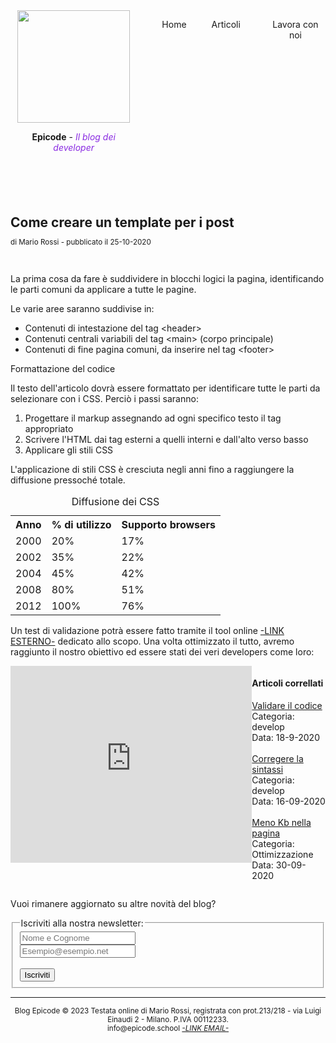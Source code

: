 <!DOCTYPE html>
<html lang="en">
<head>
    <meta charset="UTF-8">
    <meta name="viewport" content="width=device-width, initial-scale=1.0">
    <title>Sviluppo di una pagina web - Blog Epicode</title>
</head>
<body>
    <div style="display: flex;">
    <header>
        <img src="./logo.svg" width="180px">
        <p>
            <span><strong>Epicode</strong></span> - <span style="color: blueviolet;"><em>Il blog dei developer</em></span>
        </p>
    </header>
    <nav align="center">
        <dl style="display: flex">
            <dd>Home</dd> <dd>Articoli</dd> <dd>Lavora con noi</dd>
        </dl>
    </nav>
    </div>
    <main>
        <article>
            <h1 style="margin-bottom: 0%;">Come creare un template per i post</h1>
            <p style="font-size: smaller;">
                di Mario Rossi - pubblicato il 25-10-2020
            </p>
            <br>
            <p>
                La prima cosa da fare è suddividere in blocchi logici la pagina, identificando le parti comuni da applicare a tutte le pagine.
            </p>
            <p>
                Le varie aree saranno suddivise in:
            </p>
            <ul>
                <li>Contenuti di intestazione del tag &lt;header&gt;</li>
                <li>Contenuti centrali variabili del tag &lt;main&gt; (corpo principale)</li>
                <li>Contenuti di fine pagina comuni, da inserire nel tag &lt;footer&gt;</li>
            </ul>
            <p>
                Formattazione del codice
            </p>
            <p>
                Il testo dell'articolo dovrà essere formattato per identificare tutte le parti da selezionare con i CSS. Perciò i passi saranno:
            </p>
            <ol>
                <li>Progettare il markup assegnando ad ogni specifico testo il tag appropriato</li>
                <li>Scrivere l'HTML dai tag esterni a quelli interni e dall'alto verso basso</li>
                <li>Applicare gli stili CSS</li>
            </ol>
            <p>
                L'applicazione di stili CSS è cresciuta negli anni fino a raggiungere la diffusione pressoché totale.
            </p>
            <table>
                <caption>Diffusione dei CSS</caption>
                <tr>
                    <th>Anno</th>
                    <th>% di utilizzo</th>
                    <th>Supporto browsers</th>
                </tr>
                <tr>
                    <td>2000</td>
                    <td>20%</td>
                    <td>17%</td>
                </tr>
                <tr>
                    <td>2002</td>
                    <td>35%</td>
                    <td>22%</td>
                </tr>
                <tr>
                    <td>2004</td>
                    <td>45%</td>
                    <td>42%</td>
                </tr>
                <tr>
                    <td>2008</td>
                    <td>80%</td>
                    <td>51%</td>
                </tr>
                <tr>
                    <td>2012</td>
                    <td>100%</td>
                    <td>76%</td>
                </tr>
            </table>
            <p>
                Un test di validazione potrà essere fatto tramite il tool online <a href="#">-LINK ESTERNO-</a> dedicato allo scopo. Una volta ottimizzato il tutto, avremo raggiunto il nostro obiettivo ed essere stati dei veri developers come loro:            
            </p>
            <div style="display: flex">
                 <iframe 
                width="560" 
                height="315" 
                src="https://www.youtube.com/embed/sOnsyLAXfSI?si=tzY1OGeBXqkjrpcT" 
                title="YouTube video player" 
                frameborder="0" 
                allow="accelerometer; autoplay; clipboard-write; encrypted-media; gyroscope; picture-in-picture; web-share" 
                referrerpolicy="strict-origin-when-cross-origin" 
                allowfullscreen>
            </iframe>
            <aside>
                <p>
                    <h4>Articoli correllati</h4>
                    <a href="#">Validare il codice</a> <br>
                    Categoria: develop<br>
                    Data: 18-9-2020<br>
                    <br>
                    <a href="#"> Corregere la sintassi</a><br>
                    Categoria: develop<br>
                    Data: 16-09-2020<br>
                    <br>
                    <a href="#"> Meno Kb nella pagina </a><br>
                    Categoria: Ottimizzazione<br>
                    Data: 30-09-2020
                </p>
            </aside>
            </div>
        </article>
    </main>
    <section>
        <p>
            Vuoi rimanere aggiornato su altre novità del blog?
        </p>
        <form action="IscrizioneNewsletter.java" method="POST">
            <fieldset>
                <legend>Iscriviti alla nostra newsletter:</legend>
                <label for="fullname"></label>
                <input type="text" id="fullname" name="fullname" placeholder="Nome e Cognome" required>
                <br>
                <label for="email"></label>
                <input type="email" id="email" name="email" placeholder="Esempio@esempio.net" required>
                <br>
                <br>
                <button type="submit">Iscriviti</button>
            </fieldset>
        </form>
    </section>
    <hr>
    <footer>
        <p align="center" style="font-size: smaller;">
            Blog Epicode &copy; 2023
            Testata online di Mario Rossi, registrata con prot.213/218 - via Luigi Einaudi 2 - Milano. P.IVA 00112233.<br>
            info@epicode.school <i><a href="mailto:info@epicode.school">-LINK EMAIL-</a></i>
        </p>
    </footer>
</body>
</html>

